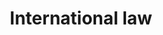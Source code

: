 ---
layout: category
category: international-law
title: International law
description: Navigate international legal matters with our legal expertise. Our attorneys can assist with issues such as international contracts, trade, and dispute resolution.
permalink: /international-law/
---